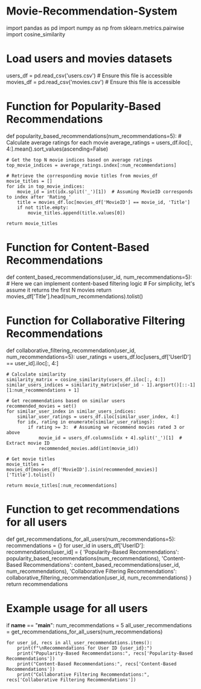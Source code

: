 # Movie-Recommendation-System
import pandas as pd
import numpy as np
from sklearn.metrics.pairwise import cosine_similarity

# Load users and movies datasets
users_df = pd.read_csv('users.csv')  # Ensure this file is accessible
movies_df = pd.read_csv('movies.csv')  # Ensure this file is accessible

# Function for Popularity-Based Recommendations
def popularity_based_recommendations(num_recommendations=5):
    # Calculate average ratings for each movie
    average_ratings = users_df.iloc[:, 4:].mean().sort_values(ascending=False)

    # Get the top N movie indices based on average ratings
    top_movie_indices = average_ratings.index[:num_recommendations]

    # Retrieve the corresponding movie titles from movies_df
    movie_titles = []
    for idx in top_movie_indices:
        movie_id = int(idx.split('_')[1])  # Assuming MovieID corresponds to index after 'Rating_'
        title = movies_df.loc[movies_df['MovieID'] == movie_id, 'Title']
        if not title.empty:
            movie_titles.append(title.values[0])
    
    return movie_titles

# Function for Content-Based Recommendations
def content_based_recommendations(user_id, num_recommendations=5):
    # Here we can implement content-based filtering logic
    # For simplicity, let's assume it returns the first N movies
    return movies_df['Title'].head(num_recommendations).tolist()

# Function for Collaborative Filtering Recommendations
def collaborative_filtering_recommendation(user_id, num_recommendations=5):
    user_ratings = users_df.loc[users_df['UserID'] == user_id].iloc[:, 4:]
    
    # Calculate similarity
    similarity_matrix = cosine_similarity(users_df.iloc[:, 4:])
    similar_users_indices = similarity_matrix[user_id - 1].argsort()[::-1][1:num_recommendations + 1]
    
    # Get recommendations based on similar users
    recommended_movies = set()
    for similar_user_index in similar_users_indices:
        similar_user_ratings = users_df.iloc[similar_user_index, 4:]
        for idx, rating in enumerate(similar_user_ratings):
            if rating >= 3:  # Assuming we recommend movies rated 3 or above
                movie_id = users_df.columns[idx + 4].split('_')[1]  # Extract movie ID
                recommended_movies.add(int(movie_id))
                
    # Get movie titles
    movie_titles = movies_df[movies_df['MovieID'].isin(recommended_movies)]['Title'].tolist()
    
    return movie_titles[:num_recommendations]

# Function to get recommendations for all users
def get_recommendations_for_all_users(num_recommendations=5):
    recommendations = {}
    for user_id in users_df['UserID']:
        recommendations[user_id] = {
            'Popularity-Based Recommendations': popularity_based_recommendations(num_recommendations),
            'Content-Based Recommendations': content_based_recommendations(user_id, num_recommendations),
            'Collaborative Filtering Recommendations': collaborative_filtering_recommendation(user_id, num_recommendations)
        }
    return recommendations

# Example usage for all users
if __name__ == "__main__":
    num_recommendations = 5
    all_user_recommendations = get_recommendations_for_all_users(num_recommendations)
    
    for user_id, recs in all_user_recommendations.items():
        print(f"\nRecommendations for User ID {user_id}:")
        print("Popularity-Based Recommendations:", recs['Popularity-Based Recommendations'])
        print("Content-Based Recommendations:", recs['Content-Based Recommendations'])
        print("Collaborative Filtering Recommendations:", recs['Collaborative Filtering Recommendations'])

